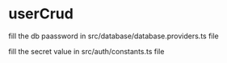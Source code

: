 # userCrud

fill the db paassword in src/database/database.providers.ts file

fill the secret value  in src/auth/constants.ts file
